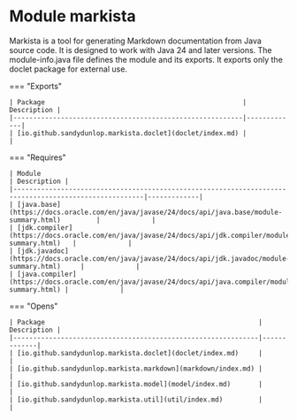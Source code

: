# Module markista


Markista is a tool for generating Markdown documentation from Java source code.
It is designed to work with Java 24 and later versions.
The module-info.java file defines the module and its exports.
It exports only the doclet package for external use.

=== "Exports"

    | Package                                                  | Description |
    |----------------------------------------------------------|-------------|
    | [io.github.sandydunlop.markista.doclet](doclet/index.md) |             |
=== "Requires"

    | Module                                                                                                | Description |
    |-------------------------------------------------------------------------------------------------------|-------------|
    | [java.base](https://docs.oracle.com/en/java/javase/24/docs/api/java.base/module-summary.html)         |             |
    | [jdk.compiler](https://docs.oracle.com/en/java/javase/24/docs/api/jdk.compiler/module-summary.html)   |             |
    | [jdk.javadoc](https://docs.oracle.com/en/java/javase/24/docs/api/jdk.javadoc/module-summary.html)     |             |
    | [java.compiler](https://docs.oracle.com/en/java/javase/24/docs/api/java.compiler/module-summary.html) |             |
=== "Opens"

    | Package                                                      | Description |
    |--------------------------------------------------------------|-------------|
    | [io.github.sandydunlop.markista.doclet](doclet/index.md)     |             |
    | [io.github.sandydunlop.markista.markdown](markdown/index.md) |             |
    | [io.github.sandydunlop.markista.model](model/index.md)       |             |
    | [io.github.sandydunlop.markista.util](util/index.md)         |             |
